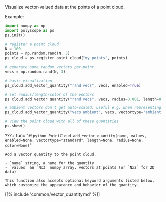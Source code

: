 Visualize vector-valued data at the points of a point cloud.

Example:
```python
import numpy as np
import polyscope as ps
ps.init()

# register a point cloud
N = 100
points = np.random.rand(N, 3)
ps_cloud = ps.register_point_cloud("my points", points)

# generate some random vectors per-point
vecs = np.random.rand(N, 3)

# basic visualization
ps_cloud.add_vector_quantity("rand vecs", vecs, enabled=True)

# set radius/length/color of the vectors
ps_cloud.add_vector_quantity("rand vecs", vecs, radius=0.001, length=0.005, color=(0.2, 0.5, 0.5))

# ambient vectors don't get auto-scaled, useful e.g. when representing offsets in 3D space
ps_cloud.add_vector_quantity("vecs ambient", vecs, vectortype='ambient')

# view the point cloud with all of these quantities
ps.show() 
```

???+ func "`#!python PointCloud.add_vector_quantity(name, values, enabled=None, vectortype="standard", length=None, radius=None, color=None)`"


    Add a vector quantity to the point cloud.

    - `name` string, a name for the quantity
    - `values` an `Nx3` numpy array, vectors at points (or `Nx2` for 2D data)
    
    This function also accepts optional keyword arguments listed below, which customize the appearance and behavior of the quantity.
   

[[% include 'common/vector_quantity.md' %]]
